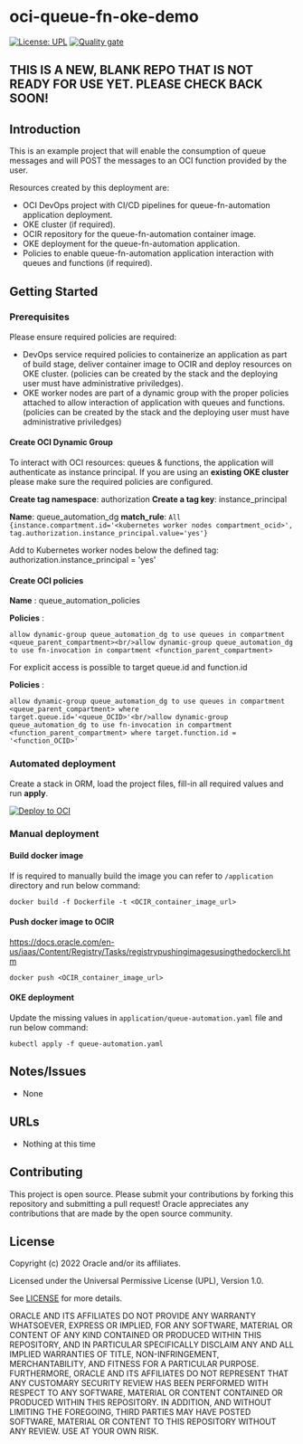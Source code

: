 # oci-queue-fn-oke-demo

[![License: UPL](https://img.shields.io/badge/license-UPL-green)](https://img.shields.io/badge/license-UPL-green) [![Quality gate](https://sonarcloud.io/api/project_badges/quality_gate?project=oracle-devrel_oci-queue-fn-oke-demo)](https://sonarcloud.io/dashboard?id=oracle-devrel_oci-queue-fn-oke-demo)

## THIS IS A NEW, BLANK REPO THAT IS NOT READY FOR USE YET.  PLEASE CHECK BACK SOON!

## Introduction

This is an example project that will enable the consumption of queue messages and will POST the messages to an OCI function provided by the user.

Resources created by this deployment are:
- OCI DevOps project with CI/CD pipelines for queue-fn-automation application deployment.
- OKE cluster (if required).
- OCIR repository for the queue-fn-automation container image.
- OKE deployment for the queue-fn-automation application.
- Policies to enable queue-fn-automation application interaction with queues and functions (if required).

## Getting Started

### Prerequisites

Please ensure required policies are required:
- DevOps service required policies to containerize an application as part of build stage, deliver container image to OCIR and deploy resources on OKE cluster. (policies can be created by the stack and the deploying user must have administrative priviledges).
- OKE worker nodes are part of a dynamic group with the proper policies attached to allow interaction of application with queues and functions. (policies can be created by the stack and the deploying user must have administrative priviledges)

#### Create OCI Dynamic Group

To interact with OCI resources: queues & functions, the application will authenticate as instance principal.
If you are using an **existing OKE cluster** please make sure the required policies are configured.

**Create tag namespace**: authorization
**Create a tag key**: instance_principal

**Name**: queue_automation_dg
**match_rule**:
`All {instance.compartment.id='<kubernetes worker nodes compartment_ocid>',`
`tag.authorization.instance_principal.value='yes'}`

Add to Kubernetes worker nodes below the defined tag:
authorization.instance_principal = 'yes'

#### Create OCI policies

 **Name** : queue_automation_policies  

**Policies** : 

`allow dynamic-group queue_automation_dg to use queues in compartment <queue_parent_compartment><br/>allow dynamic-group queue_automation_dg to use fn-invocation in compartment <function_parent_compartment>` 

For explicit access is possible to target queue.id and function.id

**Policies** : 

`allow dynamic-group queue_automation_dg to use queues in compartment <queue_parent_compartment> where target.queue.id='<queue_OCID>'<br/>allow dynamic-group queue_automation_dg to use fn-invocation in compartment <function_parent_compartment> where target.function.id = '<function_OCID>'` 

### Automated deployment

Create a stack in ORM, load the project files,  fill-in all required values and run **apply**.

[![Deploy to OCI](https://docs.oracle.com/en-us/iaas/Content/Resources/Images/deploy-to-oracle-cloud.svg)](https://cloud.oracle.com/resourcemanager/stacks/create?zipUrl=https://github.com/robo-cap/oci-arch-queue-oke-demo/archive/refs/tags/v1.0.zip)

### Manual deployment


#### Build docker image

If is required to manually build the image you can refer to `/application` directory and run below command:

`docker build -f Dockerfile -t <OCIR_container_image_url>` 

#### Push docker image to OCIR

https://docs.oracle.com/en-us/iaas/Content/Registry/Tasks/registrypushingimagesusingthedockercli.htm

`docker push <OCIR_container_image_url>`

#### OKE deployment 

Update the missing values in `application/queue-automation.yaml` file and run below command:

`kubectl apply -f queue-automation.yaml`

## Notes/Issues
* None

## URLs
* Nothing at this time

## Contributing
This project is open source.  Please submit your contributions by forking this repository and submitting a pull request!  Oracle appreciates any contributions that are made by the open source community.

## License
Copyright (c) 2022 Oracle and/or its affiliates.

Licensed under the Universal Permissive License (UPL), Version 1.0.

See [LICENSE](LICENSE) for more details.

ORACLE AND ITS AFFILIATES DO NOT PROVIDE ANY WARRANTY WHATSOEVER, EXPRESS OR IMPLIED, FOR ANY SOFTWARE, MATERIAL OR CONTENT OF ANY KIND CONTAINED OR PRODUCED WITHIN THIS REPOSITORY, AND IN PARTICULAR SPECIFICALLY DISCLAIM ANY AND ALL IMPLIED WARRANTIES OF TITLE, NON-INFRINGEMENT, MERCHANTABILITY, AND FITNESS FOR A PARTICULAR PURPOSE.  FURTHERMORE, ORACLE AND ITS AFFILIATES DO NOT REPRESENT THAT ANY CUSTOMARY SECURITY REVIEW HAS BEEN PERFORMED WITH RESPECT TO ANY SOFTWARE, MATERIAL OR CONTENT CONTAINED OR PRODUCED WITHIN THIS REPOSITORY. IN ADDITION, AND WITHOUT LIMITING THE FOREGOING, THIRD PARTIES MAY HAVE POSTED SOFTWARE, MATERIAL OR CONTENT TO THIS REPOSITORY WITHOUT ANY REVIEW. USE AT YOUR OWN RISK. 
